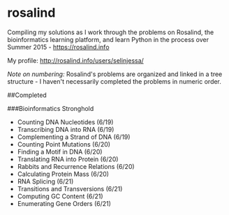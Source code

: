 # rosalind

Compiling my solutions as I work through the problems on Rosalind, the bioinformatics learning platform, and learn Python in the process over Summer 2015 - https://rosalind.info

My profile: http://rosalind.info/users/selinjessa/

*Note on numbering:* Rosalind's problems are organized and linked in a tree structure - I haven't necessarily completed the problems in numeric order.

##Completed

###Bioinformatics Stronghold
* Counting DNA Nucleotides (6/19)
* Transcribing DNA into RNA (6/19)
* Complementing a Strand of DNA (6/19)
* Counting Point Mutations (6/20)
* Finding a Motif in DNA (6/20)
* Translating RNA into Protein (6/20)
* Rabbits and Recurrence Relations (6/20)
* Calculating Protein Mass (6/20)
* RNA Splicing (6/21)
* Transitions and Transversions (6/21)
* Computing GC Content (6/21)
* Enumerating Gene Orders (6/21)
